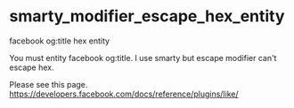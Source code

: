 smarty_modifier_escape_hex_entity
=================================

facebook og:title hex entity

You must entity facebook og:title.
I use smarty but escape modifier can't escape hex.

Please see this page.
https://developers.facebook.com/docs/reference/plugins/like/